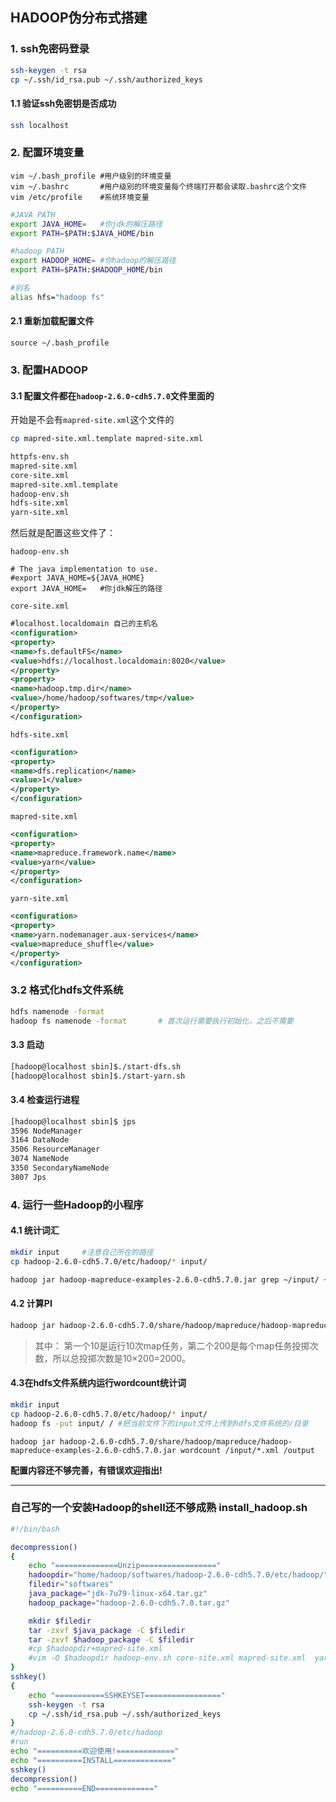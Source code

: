 ## HADOOP伪分布式搭建

### 1. ssh免密码登录

```sh
ssh-keygen -t rsa
cp ~/.ssh/id_rsa.pub ~/.ssh/authorized_keys
```

#### 1.1 验证ssh免密钥是否成功

```sh
ssh localhost
```



### 2. 配置环境变量

```shell
vim ~/.bash_profile	#用户级别的环境变量
vim ~/.bashrc		#用户级别的环境变量每个终端打开都会读取.bashrc这个文件
vim /etc/profile	#系统环境变量
```

```sh
#JAVA PATH
export JAVA_HOME=	#你jdk的解压路径
export PATH=$PATH:$JAVA_HOME/bin

#hadoop PATH
export HADOOP_HOME=	#你hadoop的解压路径
export PATH=$PATH:$HADOOP_HOME/bin

#别名
alias hfs="hadoop fs"
```

#### 2.1 重新加载配置文件

```shell
source ~/.bash_profile
```



### 3. 配置HADOOP

#### 3.1 配置文件都在`hadoop-2.6.0-cdh5.7.0`文件里面的

开始是不会有`mapred-site.xml`这个文件的

```sh
cp mapred-site.xml.template mapred-site.xml
```

```html
httpfs-env.sh
mapred-site.xml
core-site.xml  
mapred-site.xml.template
hadoop-env.sh
hdfs-site.xml
yarn-site.xml
```

然后就是配置这些文件了：

`hadoop-env.sh`

```shell
# The java implementation to use.
#export JAVA_HOME=${JAVA_HOME}
export JAVA_HOME=	#你jdk解压的路径
```

`core-site.xml`

```xml
#localhost.localdomain 自己的主机名
<configuration>
<property>
<name>fs.defaultFS</name>
<value>hdfs://localhost.localdomain:8020</value>
</property>
<property>
<name>hadoop.tmp.dir</name>
<value>/home/hadoop/softwares/tmp</value>
</property>
</configuration>
```

`hdfs-site.xml`

```xml
<configuration>
<property>
<name>dfs.replication</name>
<value>1</value>
</property>
</configuration>
```

`mapred-site.xml`

```xml
<configuration>
<property>
<name>mapreduce.framework.name</name>
<value>yarn</value>
</property>
</configuration>
```

 `yarn-site.xml` 

```xml
<configuration>
<property>
<name>yarn.nodemanager.aux-services</name>
<value>mapreduce_shuffle</value>
</property>
</configuration>
```

### 3.2 格式化hdfs文件系统

```sh
hdfs namenode -format
hadoop fs namenode -format       # 首次运行需要执行初始化，之后不需要
```

#### 3.3 启动

```sh
[hadoop@localhost sbin]$./start-dfs.sh 
[hadoop@localhost sbin]$./start-yarn.sh 
```

#### 3.4 检查运行进程

```sh
[hadoop@localhost sbin]$ jps
3596 NodeManager
3164 DataNode
3506 ResourceManager
3074 NameNode
3350 SecondaryNameNode
3807 Jps
```



### 4. 运行一些Hadoop的小程序

#### 4.1 统计词汇

```sh
mkdir input		#注意自己所在的路径
cp hadoop-2.6.0-cdh5.7.0/etc/hadoop/* input/
```

```sh
hadoop jar hadoop-mapreduce-examples-2.6.0-cdh5.7.0.jar grep ~/input/ ~/output '[a-z]+'
```

#### 4.2 计算PI

```sh
hadoop jar hadoop-2.6.0-cdh5.7.0/share/hadoop/mapreduce/hadoop-mapreduce-examples-2.6.0-cdh5.7.0.jar pi 10 200
```

> 其中：
> 第一个10是运行10次map任务，第二个200是每个map任务投掷次数，所以总投掷次数是10×200=2000。



#### 4.3在hdfs文件系统内运行wordcount统计词

```sh
mkdir input
cp hadoop-2.6.0-cdh5.7.0/etc/hadoop/* input/
hadoop fs -put input/ /	#把当前文件下的input文件上传到hdfs文件系统的/目录
```

```shell
hadoop jar hadoop-2.6.0-cdh5.7.0/share/hadoop/mapreduce/hadoop-mapreduce-examples-2.6.0-cdh5.7.0.jar wordcount /input/*.xml /output
```

















**配置内容还不够完善，有错误欢迎指出!**

-----------------------------------



### 自己写的一个安装Hadoop的shell还不够成熟 install_hadoop.sh

```sh
#!/bin/bash

decompression()
{
	echo "==============Unzip================="
	hadoopdir="home/hadoop/softwares/hadoop-2.6.0-cdh5.7.0/etc/hadoop/"
	filedir="softwares"
	java_package="jdk-7u79-linux-x64.tar.gz"
	hadoop_package="hadoop-2.6.0-cdh5.7.0.tar.gz"

	mkdir $filedir
	tar -zxvf $java_package -C $filedir
	tar -zxvf $hadoop_package -C $filedir
	#cp $hadoopdir+mapred-site.xml
	#vim -O $hadoopdir hadoop-env.sh core-site.xml mapred-site.xml  yarn-site.xml 
}
sshkey()
{
	echo "===========SSHKEYSET================="
	ssh-keygen -t rsa
    cp ~/.ssh/id_rsa.pub ~/.ssh/authorized_keys
}
#/hadoop-2.6.0-cdh5.7.0/etc/hadoop
#run
echo "==========欢迎使用!============="
echo "==========INSTALL============="
sshkey()
decompression()
echo "==========END============="

```

